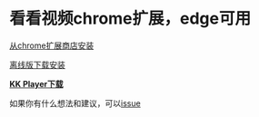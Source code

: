# 看看视频chrome扩展，edge可用

[从chrome扩展商店安装](https://chrome.google.com/webstore/detail/%E7%9C%8B%E7%9C%8B/pegiockicjmdnkjbnppeeakeogdkegac?hl=zh-CN&authuser=0)

[离线版下载安装](https://www.123pan.com/s/7x5A-faZ8.html)


[**KK Player下载**](https://laonongmin.online)

如果你有什么想法和建议，可以[issue](https://github.com/npljy/kankan-extension/issues)
